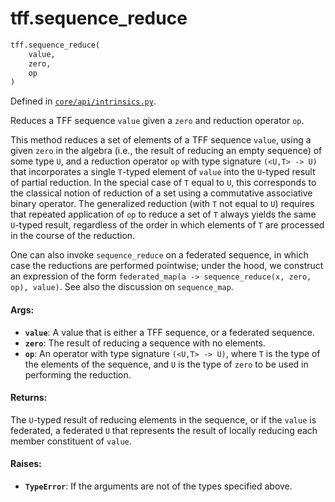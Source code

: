 <div itemscope itemtype="http://developers.google.com/ReferenceObject">
<meta itemprop="name" content="tff.sequence_reduce" />
<meta itemprop="path" content="Stable" />
</div>

# tff.sequence_reduce

```python
tff.sequence_reduce(
    value,
    zero,
    op
)
```

Defined in
[`core/api/intrinsics.py`](http://github.com/tensorflow/federated/tree/master/tensorflow_federated/python/core/api/intrinsics.py).

Reduces a TFF sequence `value` given a `zero` and reduction operator `op`.

This method reduces a set of elements of a TFF sequence `value`, using a given
`zero` in the algebra (i.e., the result of reducing an empty sequence) of some
type `U`, and a reduction operator `op` with type signature `(<U,T> -> U)` that
incorporates a single `T`-typed element of `value` into the `U`-typed result of
partial reduction. In the special case of `T` equal to `U`, this corresponds to
the classical notion of reduction of a set using a commutative associative
binary operator. The generalized reduction (with `T` not equal to `U`) requires
that repeated application of `op` to reduce a set of `T` always yields the same
`U`-typed result, regardless of the order in which elements of `T` are processed
in the course of the reduction.

One can also invoke `sequence_reduce` on a federated sequence, in which case the
reductions are performed pointwise; under the hood, we construct an expression
of the form `federated_map(a -> sequence_reduce(x, zero, op), value)`. See also
the discussion on `sequence_map`.

#### Args:

*   <b>`value`</b>: A value that is either a TFF sequence, or a federated
    sequence.
*   <b>`zero`</b>: The result of reducing a sequence with no elements.
*   <b>`op`</b>: An operator with type signature `(<U,T> -> U)`, where `T` is
    the type of the elements of the sequence, and `U` is the type of `zero` to
    be used in performing the reduction.

#### Returns:

The `U`-typed result of reducing elements in the sequence, or if the `value` is
federated, a federated `U` that represents the result of locally reducing each
member constituent of `value`.

#### Raises:

*   <b>`TypeError`</b>: If the arguments are not of the types specified above.
